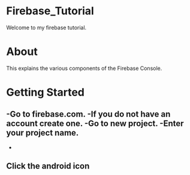 # Firebase_Tutorial

Welcome to my firebase tutorial.

# About

This explains the various components of the Firebase Console.

# Getting Started

-Go to firebase.com.
-If you do not have an account create one.
-Go to new project.
-Enter your project name.
-
-
Click the android icon
-